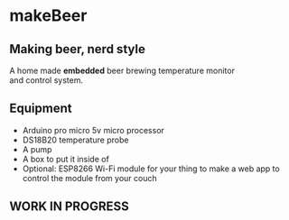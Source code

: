 makeBeer
=======

## Making beer, nerd style
A home made **embedded** beer brewing temperature monitor  
and control system.

## Equipment
* Arduino pro micro 5v micro processor
* DS18B20 temperature probe
* A pump
* A box to put it inside of
* Optional: ESP8266 Wi-Fi module for your thing to make a web app to control
the module from your couch

## WORK IN PROGRESS